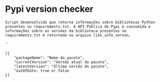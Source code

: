 # Pypi version checker
`Script desenvolvido que retorna informações sobre bibliotecas Python presentes no requirements.txt. A API Pública do Pypi é consumida e informações sobre as versões da biblioteca presentes no requirements.txt é retornada no arquivo libs_info_verson.`

``
```
[{
    "packageName": "Nome do pacote",
    "currentVersion": "Versão atual do pacote",
    "latestVersion": "Última versão do pacote",
    "outOfDate: true or false
}]
```
